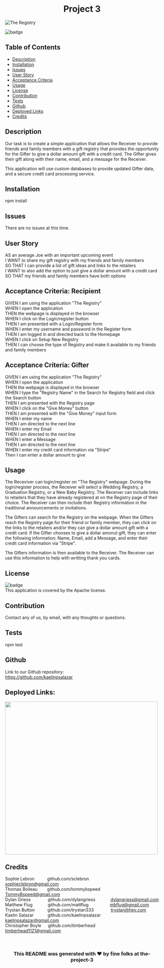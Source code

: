 <h1 align="center">Project 3</h1>

![The Registry](https://user-images.githubusercontent.com/107587452/196089579-04c183a2-0800-41ca-895b-f03dee36b280.jpeg)

![badge](https://img.shields.io/badge/license-Apache-blue)<br/>

## Table of Contents

- [Description](#description)
- [Installation](#installation)
- [Issues](#issues)
- [User Story](#user_story)
- [Acceptance Criteria](#acceptance_criteria)
- [Usage](#usage)
- [License](#license)
- [Contribution](#contribution)
- [Tests](#tests)
- [Github](#github)
- [Deployed Links](#deployed_links)
- [Credits](#name#github#email)

## Description

Our task is to create a simple application that allows the Receiver to provide friends and family members with a gift registry that provides the opportunity for the Gifter to give a dollar amount gift with a credit card. The Gifter gives their gift along with their name, email, and a message for the Receiver.

This application will use custom databases to provide updated Gifter data, and a secure credit card processing service.

## Installation

npm install

## Issues

There are no issues at this time.

## User Story

AS an average Joe with an important upcoming event
<br/>
I WANT to share my gift registry with my friends and family members
<br/>
SO THAT I can provide a list of gift ideas and links to the retailers
<br/>
I WANT to also add the option to just give a dollar amount with a credit card
<br/>
SO THAT my friends and family members have both options

## Acceptance Criteria: Recipient

GIVEN I am using the application "The Registry"
<br/>
WHEN I open the application
<br/>
THEN the webpage is displayed in the browser
<br/>
WHEN I click on the Login/register button
<br/>
THEN I am presented with a Login/Register form
<br/>
WHEN I enter my username and password in the Register form
<br/>
THEN I am logged in and directed back to the Homepage
<br/>
WHEN I click on Setup New Registry
<br/>
THEN I can choose the type of Registry and make it available to my friends and family members
<br/>

## Acceptance Criteria: Gifter

GIVEN I am using the application "The Registry"
<br/>
WHEN I open the application
<br/>
THEN the webpage is displayed in the browser
<br/>
WHEN I type the "Registry Name" in the Search for Registry field and click the Search button
<br/>
THEN I am presented with the Registry page
<br/>
WHEN I click on the "Give Money" button
<br/>
THEN I am presented with the "Give Money" input form
<br/>
WHEN I enter my name
<br/>
THEN I am directed to the next line
<br/>
WHEN I enter my Email
<br/>
THEN I am directed to the next line
<br/>
WHEN I enter a Message
<br/>
THEN I am directed to the next line
<br/>
WHEN I enter my credit card information via "Stripe"
<br/>
Then I can enter a dollar amount to give

## Usage

The Receviver can login/register on "The Registry" webpage. During the login/register process, the Receiver will select a Wedding Registry, a Graduation Registry, or a New Baby Registry. The Receiver can include links to retailers that they have already registered at on the Registry page of their choice. The Receiver can then include their Registry information in the traditional announcements or invitations.

The Gifters can search for the Registry on the webpage. When the Gifters reach the Registry page for their friend or family member, they can click on the links to the retailers and/or they can give a dollar amount gift with a credit card. If the Gifter chooses to give a dollar amonut gift, they can enter the following information: Name, Email, add a Message, and enter their credit card information via "Stripe".

The Gifters information is then available to the Receiver. The Receiver can use this information to help with writting thank you cards.

## License

![badge](https://img.shields.io/badge/license-Apache-blue)
<br />
This application is covered by the Apache license.

## Contribution

Contact any of us, by email, with any thoughts or questions.

## Tests

npm test

## Github

Link to our Github repository:
<br/>
https://github.com/kaelinpsalazar

## Deployed Links:

<img src="./public/img/.jpeg" alt="" width="500"/>

## Credits

Sophie Lebron&emsp;&emsp;&emsp;github.com/sclebron&emsp;&emsp;&emsp;&emsp;&emsp;sophieclebron@gmail.com
<br/>
Thomas Boileau&nbsp;&emsp;&emsp;github.com/tommybspeed&nbsp;&emsp;&emsp;TommyBspeed@gmail.com
<br/>
Dylan Griess&emsp;&emsp;&emsp;&emsp;github.com/dylangriess&nbsp;&nbsp;&emsp;&emsp;&emsp;dylangriess@gmail.com
<br/>
Matthew Flug&nbsp;&nbsp;&emsp;&emsp;&emsp;github.com/mattflug&emsp;&emsp;&emsp;&emsp;&emsp;mbflug@gmail.com
<br/>
Trystan Button&emsp;&emsp;&emsp;github.com/trystan333&emsp;&emsp;&emsp;&emsp;trystan@hey.com
<br/>
Kaelin Salazar&nbsp;&emsp;&emsp;&emsp;github.com/kaelinpsalazar&nbsp;&nbsp;&emsp;&emsp;kaelinpsalazar@gmail.com
<br/>
Christopher Boyle&nbsp;&nbsp;&emsp;github.com/timberhead&nbsp;&nbsp;&nbsp;&emsp;&emsp;&emsp;timberhead1121@gmail.com
<br/>
<br/>
<br/>

<h3 align="center">This README was generated with ❤️ by fine folks at the-project-3</h3>
